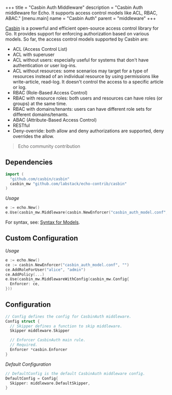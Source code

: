 +++
title = "Casbin Auth Middleware"
description = "Casbin Auth middleware for Echo. It supports access control models like ACL, RBAC, ABAC."
[menu.main]
  name = "Casbin Auth"
  parent = "middleware"
+++

[Casbin](https://github.com/casbin/casbin) is a powerful and efficient open-source access control library for Go. It provides support for enforcing authorization based on various models. So far, the access control models supported by Casbin are:

- ACL (Access Control List)
- ACL with superuser
- ACL without users: especially useful for systems that don't have authentication or user log-ins.
- ACL without resources: some scenarios may target for a type of resources instead of an individual resource by using permissions like write-article, read-log. It doesn't control the access to a specific article or log.
- RBAC (Role-Based Access Control)
- RBAC with resource roles: both users and resources can have roles (or groups) at the same time.
- RBAC with domains/tenants: users can have different role sets for different domains/tenants.
- ABAC (Attribute-Based Access Control)
- RESTful
- Deny-override: both allow and deny authorizations are supported, deny overrides the allow.

> Echo community contribution

## Dependencies

```go
import (
  "github.com/casbin/casbin"
  casbin_mw "github.com/labstack/echo-contrib/casbin"
)
```

*Usage*

```go
e := echo.New()
e.Use(casbin_mw.Middleware(casbin.NewEnforcer("casbin_auth_model.conf", "casbin_auth_policy.csv")))
```

For syntax, see: [Syntax for Models](https://casbin.org/docs/en/syntax-for-models).


## Custom Configuration

*Usage*

```go
e := echo.New()
ce := casbin.NewEnforcer("casbin_auth_model.conf", "")
ce.AddRoleForUser("alice", "admin")
ce.AddPolicy(...)
e.Use(casbin_mw.MiddlewareWithConfig(casbin_mw.Config{
  Enforcer: ce,
}))
```

## Configuration

```go
// Config defines the config for CasbinAuth middleware.
Config struct {
  // Skipper defines a function to skip middleware.
  Skipper middleware.Skipper

  // Enforcer CasbinAuth main rule.
  // Required.
  Enforcer *casbin.Enforcer
}
```

*Default Configuration*

```go
// DefaultConfig is the default CasbinAuth middleware config.
DefaultConfig = Config{
  Skipper: middleware.DefaultSkipper,
}
```
